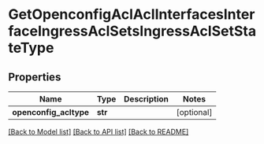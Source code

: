# GetOpenconfigAclAclInterfacesInterfaceIngressAclSetsIngressAclSetStateType

## Properties
Name | Type | Description | Notes
------------ | ------------- | ------------- | -------------
**openconfig_acltype** | **str** |  | [optional] 

[[Back to Model list]](../README.md#documentation-for-models) [[Back to API list]](../README.md#documentation-for-api-endpoints) [[Back to README]](../README.md)



